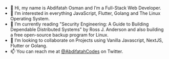 - 👋 Hi, my name is Abdifatah Osman and I’m a Full-Stack Web Developer.
- 👀 I’m interested in everything JavaScript, Flutter, Golang and The Linux Operating System.
- 🌱 I’m currently reading "Security Engineering: A Guide to Building Dependable Distributed Systems" by Ross J. Anderson and also building a free open-source backup program for Linux.
- 💞️ I’m looking to collaborate on Projects using Vanilla Javascript, NextJS, Flutter or Golang.
- 📫 You can reach me at [@AbdifatahCodes](https://www.twitter.com/@AbdifatahCodes) on Twitter.

<!---
AbdifatahCodes/AbdifatahCodes is a ✨ special ✨ repository because its `README.md` (this file) appears on your GitHub profile.
You can click the Preview link to take a look at your changes.
--->

<!-- Edited on Fri Oct 20 13:29:37 2023
-->

<!-- Edited on Fri Oct 20 14:00:16 2023
-->

<!-- Edited on Fri Oct 20 14:25:47 2023
-->

<!-- Edited on Fri Oct 20 16:23:27 2023
-->

<!-- Edited on Fri Oct 20 16:54:28 2023
-->

<!-- Edited on Fri Oct 20 17:02:15 2023
-->

<!-- Edited on Fri Oct 20 17:05:56 2023
-->
